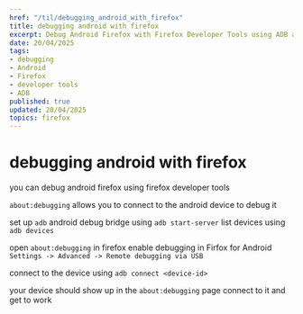 ```yaml
---
href: "/til/debugging_android_with_firefox"
title: debugging android with firefox
excerpt: Debug Android Firefox with Firefox Developer Tools using ADB and about:debugging
date: 20/04/2025
tags:
- debugging
- Android
- Firefox
- developer tools
- ADB
published: true
updated: 20/04/2025
topics: firefox
---
```


# debugging android with firefox

you can debug android firefox using firefox developer tools

`about:debugging` allows you to connect to the android device to debug it

set up `adb` android debug bridge using `adb start-server`
list devices using `adb devices`

open `about:debugging` in firefox
enable debugging in Firfox for Android `Settings -> Advanced -> Remote debugging via USB`

connect to the device using `adb connect <device-id>`

your device should show up in the `about:debugging` page
connect to it and get to work